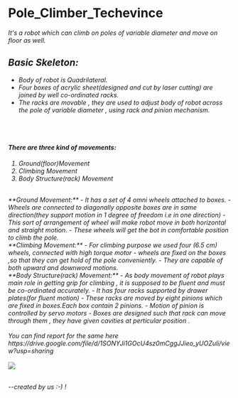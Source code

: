 # Pole_Climber_Techevince

<em>It's a robot which can climb on poles of variable diameter and move on floor as well.<em>

<h2>Basic Skeleton:</h2>
<ul>
<li>Body of robot is Quadrilateral.</li>
<li>Four boxes of acrylic sheet(designed and cut by laser cutting) are joined by well co-ordinated racks.</li>
<li>The racks are movable , they are used to adjust body of robot across the pole of variable diameter , using rack and pinion mechanism.</li>
</ul>
<br>
<br>


<h4>There are three kind of movements:</h4>

<ol>
  <li>Ground(floor)Movement</li>
  <li>Climbing Movement</li>
  <li>Body Structure(rack) Movement</li>
</ol>
<br>
**Ground Movement:**
  - It has a set of 4 omni wheels attached to boxes.
  - Wheels are connected to diagonally opposite boxes are in same direction(they support motion in 1 degree of freedom i.e in one direction)
  - This sort of arrangement of wheel will make robot move in both horizontal and straight motion.
  - These wheels will get the bot in comfortable position to climb the pole.
<br>
**Climbing Movement:**
  - For climbing purpose we used four (6.5 cm) wheels, connected with high torque motor
  - wheels are fixed on the boxes ,so that they can get hold of the pole conveniently.
  - They are capable of both upward and downword motions.
<br>
**Body Structure(rack) Movement:**
  - As body movement of robot plays main role in getting grip for climbing , it is supposed to be fluent and must be co-ordinated accurately.
  - It has four racks supported by drawer plates(for fluent motion)
  - These racks are moved by eight pinions which are fixed in boxes.Each box contain 2 pinions.
  - Motion of pinion is controlled by servo motors
  - Boxes are designed such that rack can move through them , they have given cavities at perticular position .

<br>
<br>
<em>You can find report for the same here</em>
  https://drive.google.com/file/d/1SONYJi1GOcU4sz0mCggJJieo_yUOZuli/view?usp=sharing
<br>
<br>
<img src="https://user-images.githubusercontent.com/58730178/88639794-cda7de00-d0da-11ea-955a-add762f583d3.jpg">
<br>
<br>

<em> --created by us :-)  !<em>
